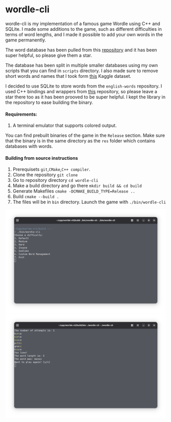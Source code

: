 # wordle-cli
wordle-cli is my implementation of a famous game Wordle using C++ and SQLite. I made some additions to the game, such as different difficulties in terms of word lengths, and I made it possible to add your own words in the game permanently.

The word database has been pulled from this [repository](https://github.com/dwyl/english-words) and it has been super helpful, so please give them a star.

The database has been split in multiple smaller databases using my own scripts that you can find in `scripts` directory. I also made sure to remove short words and names that I took form [this](https://www.kaggle.com/datasets/rishitjakharia/names-txt/data) Kaggle dataset.

I decided to use SQLite to store words from the `english-words` repository. I used C++ bindings and wrappers from [this](https://github.com/SRombauts/SQLiteCpp) repository, so please leave a star there too as it has been prooved to be super helpful. I kept the library in the repository to ease building the binary.

#### Requirements:
1. A terminal emulator that supports colored output.

You can find prebuilt binaries of the game in the `Release` section. Make sure that the binary is in the same directory as the `res` folder which contains databases with words.

#### Building from source instructions
1. Prerequisets `git`,`CMake`,`C++ compiler`.
2. Clone the repository `git clone`
3. Go to repository directory `cd wordle-cli`
4. Make a build directory and go there `mkdir build && cd build`
5. Generate Makefiles `cmake -DCMAKE_BUILD_TYPE=Release ..`
6. Build `cmake --build .`
7. The files will be in `bin` directory. Launch the game with `./bin/wordle-cli`

![Screenshot of the menu](screenshots/menu.png)
![Screenshot of the game](screenshots/game.png)